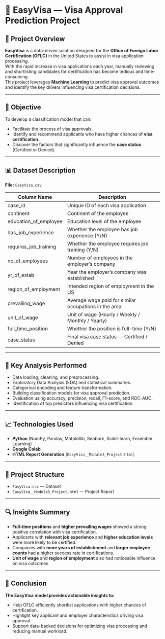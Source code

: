 # 🧳 EasyVisa — Visa Approval Prediction Project

## 📄 Project Overview
**EasyVisa** is a data-driven solution designed for the **Office of Foreign Labor Certification (OFLC)** in the United States to assist in visa application processing.  
With the rapid increase in visa applications each year, manually reviewing and shortlisting candidates for certification has become tedious and time-consuming.  
This project leverages **Machine Learning** to predict visa approval outcomes and identify the key drivers influencing visa certification decisions.

---

## 🎯 Objective
To develop a classification model that can:
- Facilitate the process of visa approvals.
- Identify and recommend applicants who have higher chances of **visa certification**.
- Discover the factors that significantly influence the **case status** (Certified or Denied).

---

## 📊 Dataset Description
**File:** `EasyVisa.csv`

| Column Name | Description |
|--------------|-------------|
| case_id | Unique ID of each visa application |
| continent | Continent of the employee |
| education_of_employee | Education level of the employee |
| has_job_experience | Whether the employee has job experience (Y/N) |
| requires_job_training | Whether the employee requires job training (Y/N) |
| no_of_employees | Number of employees in the employer’s company |
| yr_of_estab | Year the employer’s company was established |
| region_of_employment | Intended region of employment in the US |
| prevailing_wage | Average wage paid for similar occupations in the area |
| unit_of_wage | Unit of wage (Hourly / Weekly / Monthly / Yearly) |
| full_time_position | Whether the position is full-time (Y/N) |
| case_status | Final visa case status — Certified / Denied |

---

## 🧠 Key Analysis Performed
- Data loading, cleaning, and preprocessing.
- Exploratory Data Analysis (EDA) and statistical summaries.
- Categorical encoding and feature transformation.
- Building classification models for visa approval prediction.
- Evaluation using accuracy, precision, recall, F1-score, and ROC-AUC.
- Identification of top predictors influencing visa certification.

---

## 📈 Technologies Used
- **Python** (NumPy, Pandas, Matplotlib, Seaborn, Scikit-learn, Ensemble Learning)
- **Google Colab**
- **HTML Report Generation** (`EasyVisa__Module3_Project.html`)

---

## 📂 Project Structure
- `EasyVisa.csv` — Dataset  
- `EasyVisa__Module3_Project.html` — Project Report

---

## 🔍 Insights Summary
- **Full-time positions** and **higher prevailing wages** showed a strong positive correlation with visa certification.  
- Applicants with **relevant job experience** and **higher education levels** were more likely to be certified.  
- Companies with **more years of establishment** and **larger employee counts** had a higher success rate in certifications.  
- **Unit of wage** and **region of employment** also had noticeable influence on visa outcomes.

---

## 🏁 Conclusion
**The EasyVisa model provides actionable insights to:**
- Help OFLC efficiently shortlist applications with higher chances of certification.
- Highlight key applicant and employer characteristics driving visa approval.
- Support data-backed decisions for optimizing visa processing and reducing manual workload.

